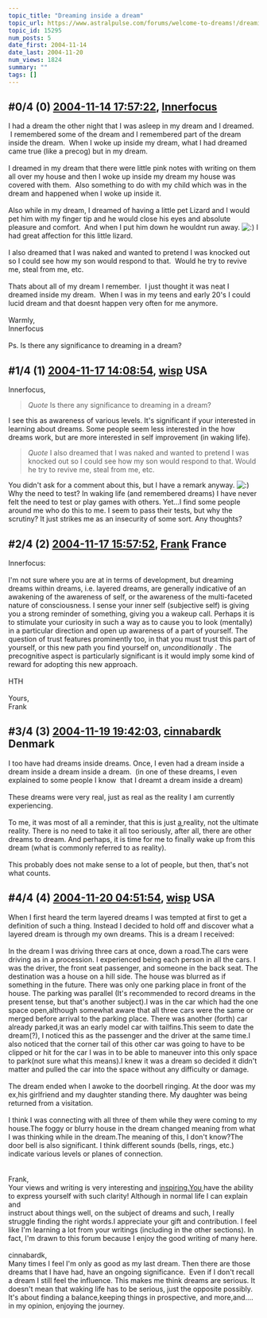 ```yaml
---
topic_title: "Dreaming inside a dream"
topic_url: https://www.astralpulse.com/forums/welcome-to-dreams!/dreaming-inside-a-dream
topic_id: 15295
num_posts: 5
date_first: 2004-11-14
date_last: 2004-11-20
num_views: 1824
summary: ""
tags: []
---
```


## \#0/4 (0) [2004-11-14 17:57:22](https://www.astralpulse.com/forums/index.php?msg=133709), [Innerfocus](https://www.astralpulse.com/forums/profile/?u=7274)  ##
<section>
I had a dream the other night that I was asleep in my dream and I dreamed.  I remembered some of the dream and I remembered part of the dream inside the dream.  When I woke up inside my dream, what I had dreamed came true (like a precog) but in my dream.
<br>
<br>
I dreamed in my dream that there were little pink notes with writing on them all over my house and then I woke up inside my dream my house was covered with them.  Also something to do with my child which was in the dream and happened when I woke up inside it.
<br>
<br>
Also while in my dream, I dreamed of having a little pet Lizard and I would pet him with my finger tip and he would close his eyes and absolute pleasure and comfort.  And when I put him down he wouldnt run away.
<img alt=":)" class="smiley" src="https://www.astralpulse.com/forums/Smileys/fugue/smiley.png" title="Smiley"/>
I had great affection for this little lizard.
<br>
<br>
I also dreamed that I was naked and wanted to pretend I was knocked out so I could see how my son would respond to that.  Would he try to revive me, steal from me, etc.
<br>
<br>
Thats about all of my dream I remember.  I just thought it was neat I dreamed inside my dream.  When I was in my teens and early 20's I could lucid dream and that doesnt happen very often for me anymore.
<br>
<br>
Warmly,
<br>
Innerfocus
<br>
<br>
Ps. Is there any significance to dreaming in a dream?
</section>

## \#1/4 (1) [2004-11-17 14:08:54](https://www.astralpulse.com/forums/index.php?msg=133963), [wisp](https://www.astralpulse.com/forums/profile/?u=1321) USA ##
<section>
Innerfocus,
<br>
<blockquote class="bbc_standard_quote">
 <cite>
  Quote
 </cite>
 Is there any significance to dreaming in a dream?
</blockquote>
I see this as awareness of various levels. It's significant if your interested in learning about dreams. Some people seem less interested in the how dreams work, but are more interested in self improvement (in waking life).
<br>
<blockquote class="bbc_standard_quote">
 <cite>
  Quote
 </cite>
 I also dreamed that I was naked and wanted to pretend I was knocked out so I could see how my son would respond to that. Would he try to revive me, steal from me, etc.
</blockquote>
You didn't ask for a comment about this, but I have a remark anyway.
<img alt=":)" class="smiley" src="https://www.astralpulse.com/forums/Smileys/fugue/smiley.png" title="Smiley"/>
<br>
Why the need to test? In waking life (and remembered dreams) I have never felt the need to test or play games with others. Yet...I find some people around me who do this to me. I seem to pass their tests, but why the scrutiny? It just strikes me as an insecurity of some sort. Any thoughts?
</section>

## \#2/4 (2) [2004-11-17 15:57:52](https://www.astralpulse.com/forums/index.php?msg=133974), [Frank](https://www.astralpulse.com/forums/profile/?u=359) France ##
<section>
Innerfocus:
<br>
<br>
I'm not sure where you are at in terms of development, but dreaming dreams within dreams, i.e. layered dreams, are generally indicative of an awakening of the awareness of self, or the awareness of the multi-faceted nature of consciousness. I sense your inner self (subjective self) is giving you a strong reminder of something, giving you a wakeup call. Perhaps it is to stimulate your curiosity in such a way as to cause you to look (mentally) in a particular direction and open up awareness of a part of yourself. The question of trust features prominently too, in that you must trust this part of yourself, or this new path you find yourself on,
<i>
 unconditionally
</i>
. The precognitive aspect is particularly significant is it would imply some kind of reward for adopting this new approach.
<br>
<br>
HTH
<br>
<br>
Yours,
<br>
Frank
</section>

## \#3/4 (3) [2004-11-19 19:42:03](https://www.astralpulse.com/forums/index.php?msg=134217), [cinnabardk](https://www.astralpulse.com/forums/profile/?u=3261) Denmark ##
<section>
I too have had dreams inside dreams. Once, I even had a dream inside a dream inside a dream inside a dream.  (in one of these dreams, I even explained to some people I know  that I dreamt a dream inside a dream)
<br>
<br>
These dreams were very real, just as real as the reality I am currently experiencing.
<br>
<br>
To me, it was most of all a reminder, that this is just
<u>
 a
</u>
reality, not the ultimate reality. There is no need to take it all too seriously, after all, there are other dreams to dream. And perhaps, it is time for me to finally wake up from this dream (what is commonly referred to as reality).
<br>
<br>
This probably does not make sense to a lot of people, but then, that's not what counts.
</section>

## \#4/4 (4) [2004-11-20 04:51:54](https://www.astralpulse.com/forums/index.php?msg=134228), [wisp](https://www.astralpulse.com/forums/profile/?u=1321) USA ##
<section>
When I first heard the term layered dreams I was tempted at first to get a definition of such a thing. Instead I decided to hold off and discover what a layered dream is through my own dreams. This is a dream I received:
<br>
<br>
In the dream I was driving three cars at once, down a road.The cars were driving as in a procession. I experienced being each person in all the cars. I was the driver, the front seat passenger, and someone in the back seat. The destination was a house on a hill side. The house was blurred as if something in the future. There was only one parking place in front of the house. The parking was parallel (It's recommended to record dreams in the present tense, but that's another subject).I was in the car which had the one space open,although somewhat aware that all three cars were the same or merged before arrival to the parking place. There was another (forth) car already parked,it was an early model car with tailfins.This seem to date the dream(?), I noticed this as the passenger and the driver at the same time.I also noticed that the corner tail of this other car was going to have to be clipped or hit for the car I was in to be able to maneuver into this only space to park(not sure what this means).I knew it was a dream so decided it didn't matter and pulled the car into the space without any difficulty or damage.
<br>
<br>
The dream ended when I awoke to the doorbell ringing. At the door was my ex,his girlfriend and my daughter standing there. My daughter was being returned from a visitation.
<br>
<br>
I think I was connecting with all three of them while they were coming to my house.The foggy or blurry house in the dream changed meaning from what I was thinking while in the dream.The meaning of this, I don't know?The door bell is also significant. I think different sounds (bells, rings, etc.) indicate various levels or planes of connection.
<br>
<br>
<br>
Frank,
<br>
Your views and writing is very interesting and
<a class="bbc_link" href="https://www.astralpulse.com/forums///inspiring.you" rel="noopener" target="_blank">
 inspiring.You
</a>
have the ability to express yourself with such clarity! Although in normal life I can explain and
<br>
instruct about things well, on the subject of dreams and such, I really struggle finding the right words.I appreciate your gift and contribution. I feel like I'm learning a lot from your writings (including in the other sections). In fact, I'm drawn to this forum because I enjoy the good writing of many here.
<br>
<br>
cinnabardk,
<br>
Many times I feel I'm only as good as my last dream. Then there are those dreams that I have had, have an ongoing significance.  Even if I don't recall a dream I still feel the influence. This makes me think dreams are serious. It doesn't mean that waking life has to be serious, just the opposite possibly. It's about finding a balance,keeping things in prospective, and more,and.... in my opinion, enjoying the journey.
</section>
